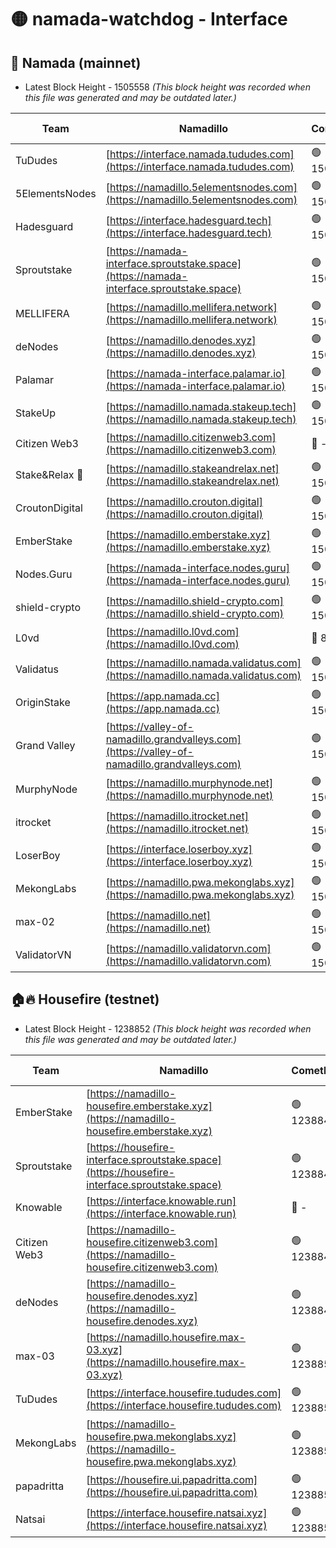# 🟡 namada-watchdog - Interface

## 🚀 Namada (mainnet)
- Latest Block Height - 1505558 *(This block height was recorded when this file was generated and may be outdated later.)*

| Team | Namadillo | CometBFT | Indexer | MASP Indexer |
|-|-|-|-|-|
| TuDudes | [https://interface.namada.tududes.com](https://interface.namada.tududes.com) | 🟢 1505540 | 🟢 1505539 | 🟢 1505539 |
| 5ElementsNodes | [https://namadillo.5elementsnodes.com](https://namadillo.5elementsnodes.com) | 🟢 1505540 | 🟢 1505540 | 🟢 1505540 |
| Hadesguard | [https://interface.hadesguard.tech](https://interface.hadesguard.tech) | 🟢 1505541 | 🟢 1505541 | 🔴 - |
| Sproutstake | [https://namada-interface.sproutstake.space](https://namada-interface.sproutstake.space) | 🟢 1505542 | 🟢 1505542 | 🟢 1505543 |
| MELLIFERA | [https://namadillo.mellifera.network](https://namadillo.mellifera.network) | 🟢 1505543 | 🟢 1505543 | 🟢 1505543 |
| deNodes | [https://namadillo.denodes.xyz](https://namadillo.denodes.xyz) | 🟢 1505544 | 🟢 1505544 | 🟢 1505544 |
| Palamar | [https://namada-interface.palamar.io](https://namada-interface.palamar.io) | 🟢 1505545 | 🟢 1505545 | 🟢 1505545 |
| StakeUp | [https://namadillo.namada.stakeup.tech](https://namadillo.namada.stakeup.tech) | 🟢 1505545 | 🟢 1505545 | 🟢 1505545 |
| Citizen Web3 | [https://namadillo.citizenweb3.com](https://namadillo.citizenweb3.com) | 🔴 - | 🔴 - | 🔴 - |
| Stake&Relax 🦥 | [https://namadillo.stakeandrelax.net](https://namadillo.stakeandrelax.net) | 🟢 1505548 | 🟢 1505548 | 🟢 1505548 |
| CroutonDigital | [https://namadillo.crouton.digital](https://namadillo.crouton.digital) | 🟢 1505549 | 🔴 1338918 | 🟢 1505549 |
| EmberStake | [https://namadillo.emberstake.xyz](https://namadillo.emberstake.xyz) | 🟢 1505550 | 🟢 1505550 | 🟢 1505550 |
| Nodes.Guru | [https://namada-interface.nodes.guru](https://namada-interface.nodes.guru) | 🟢 1505550 | 🟢 1505550 | 🟢 1505550 |
| shield-crypto | [https://namadillo.shield-crypto.com](https://namadillo.shield-crypto.com) | 🟢 1505551 | 🟢 1505551 | 🟢 1505551 |
| L0vd | [https://namadillo.l0vd.com](https://namadillo.l0vd.com) | 🔴 894059 | 🔴 1295422 | 🔴 894059 |
| Validatus | [https://namadillo.namada.validatus.com](https://namadillo.namada.validatus.com) | 🟢 1505552 | 🔴 1338199 | 🟢 1505552 |
| OriginStake | [https://app.namada.cc](https://app.namada.cc) | 🟢 1505553 | 🟢 1505553 | 🟢 1505552 |
| Grand Valley | [https://valley-of-namadillo.grandvalleys.com](https://valley-of-namadillo.grandvalleys.com) | 🟢 1505553 | 🟢 1505553 | 🟢 1505553 |
| MurphyNode | [https://namadillo.murphynode.net](https://namadillo.murphynode.net) | 🟢 1505554 | 🟢 1505554 | 🔴 - |
| itrocket | [https://namadillo.itrocket.net](https://namadillo.itrocket.net) | 🟢 1505555 | 🔴 1339267 | 🔴 - |
| LoserBoy | [https://interface.loserboy.xyz](https://interface.loserboy.xyz) | 🟢 1505556 | 🟢 1505556 | 🔴 - |
| MekongLabs | [https://namadillo.pwa.mekonglabs.xyz](https://namadillo.pwa.mekonglabs.xyz) | 🟢 1505557 | 🟢 1505557 | 🟢 1505557 |
| max-02 | [https://namadillo.net](https://namadillo.net) | 🟢 1505558 | 🟢 1505558 | 🟢 1505558 |
| ValidatorVN | [https://namadillo.validatorvn.com](https://namadillo.validatorvn.com) | 🟢 1505558 | 🟢 1505558 | 🟢 1505558 |

## 🏠🔥 Housefire (testnet)
- Latest Block Height - 1238852 *(This block height was recorded when this file was generated and may be outdated later.)*

| Team | Namadillo | CometBFT | Indexer | MASP Indexer |
|-|-|-|-|-|
| EmberStake | [https://namadillo-housefire.emberstake.xyz](https://namadillo-housefire.emberstake.xyz) | 🟢 1238846 | 🟢 1238846 | 🔴 1083022 |
| Sproutstake | [https://housefire-interface.sproutstake.space](https://housefire-interface.sproutstake.space) | 🟢 1238847 | 🟢 1238847 | 🟢 1238847 |
| Knowable | [https://interface.knowable.run](https://interface.knowable.run) | 🔴 - | 🔴 - | 🔴 - |
| Citizen Web3 | [https://namadillo-housefire.citizenweb3.com](https://namadillo-housefire.citizenweb3.com) | 🟢 1238847 | 🔴 1162824 | 🔴 - |
| deNodes | [https://namadillo-housefire.denodes.xyz](https://namadillo-housefire.denodes.xyz) | 🟢 1238849 | 🟢 1238849 | 🟢 1238849 |
| max-03 | [https://namadillo.housefire.max-03.xyz](https://namadillo.housefire.max-03.xyz) | 🟢 1238850 | 🟢 1238850 | 🟢 1238850 |
| TuDudes | [https://interface.housefire.tududes.com](https://interface.housefire.tududes.com) | 🟢 1238851 | 🟢 1238850 | 🟢 1238851 |
| MekongLabs | [https://namadillo-housefire.pwa.mekonglabs.xyz](https://namadillo-housefire.pwa.mekonglabs.xyz) | 🟢 1238851 | 🟢 1238851 | 🔴 1083022 |
| papadritta | [https://housefire.ui.papadritta.com](https://housefire.ui.papadritta.com) | 🟢 1238851 | 🔴 972185 | 🟢 1238851 |
| Natsai | [https://interface.housefire.natsai.xyz](https://interface.housefire.natsai.xyz) | 🟢 1238852 | 🟢 1238852 | 🟢 1238852 |

